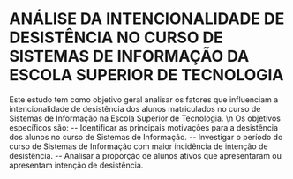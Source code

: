# ANÁLISE DA INTENCIONALIDADE DE DESISTÊNCIA NO CURSO DE SISTEMAS DE INFORMAÇÃO DA ESCOLA SUPERIOR DE TECNOLOGIA

Este estudo tem como objetivo geral analisar os fatores que influenciam a intencionalidade de desistência dos alunos matriculados no curso de Sistemas de Informação na Escola Superior de Tecnologia. 
\n Os objetivos específicos são:
-- Identificar as principais motivações para a desistência dos alunos no curso de Sistemas de Informação.
-- Investigar o período do curso de Sistemas de Informação com maior incidência de intenção de desistência.
-- Analisar a proporção de alunos ativos que apresentaram ou apresentam intenção de desistência.
